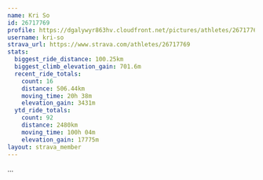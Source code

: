 ```yaml
---
name: Kri So
id: 26717769
profile: https://dgalywyr863hv.cloudfront.net/pictures/athletes/26717769/7761026/13/large.jpg
username: kri-so
strava_url: https://www.strava.com/athletes/26717769
stats:
  biggest_ride_distance: 100.25km
  biggest_climb_elevation_gain: 701.6m
  recent_ride_totals:
    count: 16
    distance: 506.44km
    moving_time: 20h 38m
    elevation_gain: 3431m
  ytd_ride_totals:
    count: 92
    distance: 2480km
    moving_time: 100h 04m
    elevation_gain: 17775m
layout: strava_member
--- 
```

...
